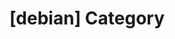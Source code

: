 ---
article_id: 0
description: List of articles under [debian] category.
image: http://huntingbears.com.ve/static/img/site/mstile-310x310.png
layout: category
slug: debian
title: '[debian] Category'
---